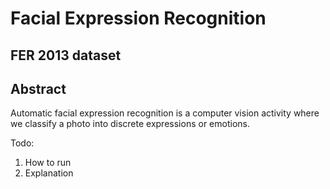 # Facial Expression Recognition

## FER 2013 dataset

## Abstract

Automatic facial expression recognition is a computer vision activity where we classify a photo into discrete expressions or emotions.

Todo: 
1. How to run
2. Explanation
